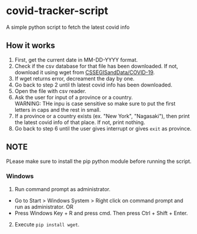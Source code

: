 # covid-tracker-script
A simple python script to fetch the latest covid info

## How it works
1) First, get the current date in MM-DD-YYYY format.
2) Check if the csv database for that file has been downloaded. If not, download it using wget from [CSSEGISandData/COVID-19](https://github.com/CSSEGISandData/COVID-19/tree/master/csse_covid_19_data/csse_covid_19_daily_reports).
3) If wget returns error, decreament the day by one.
4) Go back to step 2 until th latest covid info has been downloaded.
5) Open the file with csv reader.
6) Ask the user for input of a province or a country.<br />
  WARNING: THe inpu is case sensitive so make sure to put the first letters in caps and the rest in small.
7) If a province or a country exists (ex. "New York", "Nagasaki"), then print the latest covid info of that place. If not, print nothing.
8) Go back to step 6 until the user gives interrupt or gives `exit` as province.

## NOTE
PLease make sure to install the pip python module before running the script.
### Windows
1) Run command prompt as administrator.
 - Go to Start > Windows System > Right click on command prompt and run as administrator.
OR
 - Press Windows Key + R and press cmd. Then press Ctrl + Shift + Enter.
2) Execute `pip install wget`.
